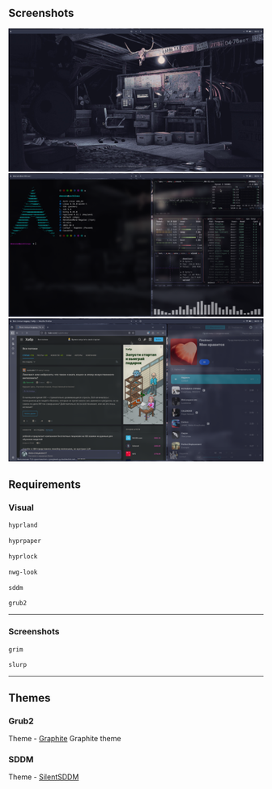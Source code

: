 ## Screenshots
![](./thumb/20251003_005237.png)
![](./thumb/20251003_005245.png)
![](./thumb/20251003_005300.png)
## Requirements
### Visual
``` bash
hyprland
```
``` bash
hyprpaper
```
``` bash
hyprlock
```
``` bash
nwg-look
```
``` bash
sddm
```
``` bash
grub2
```
---
### Screenshots
``` bash
grim
```
``` bash
slurp
```
---
## Themes
### Grub2
Theme - [Graphite](https://github.com/Jacksaur/Gorgeous-GRUB)
Graphite theme
### SDDM
Theme - [SilentSDDM](https://github.com/uiriansan/SilentSDDM)